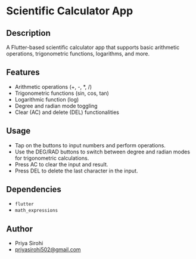 # Scientific Calculator App

## Description
A Flutter-based scientific calculator app that supports basic arithmetic operations, trigonometric functions, logarithms, and more.

## Features
- Arithmetic operations (+, -, *, /)
- Trigonometric functions (sin, cos, tan)
- Logarithmic function (log)
- Degree and radian mode toggling
- Clear (AC) and delete (DEL) functionalities

## Usage
- Tap on the buttons to input numbers and perform operations.
- Use the DEG/RAD buttons to switch between degree and radian modes for trigonometric calculations.
- Press AC to clear the input and result.
- Press DEL to delete the last character in the input.

## Dependencies
- `flutter`
- `math_expressions`

## Author
- Priya Sirohi
- priyasirohi502@gmail.com
